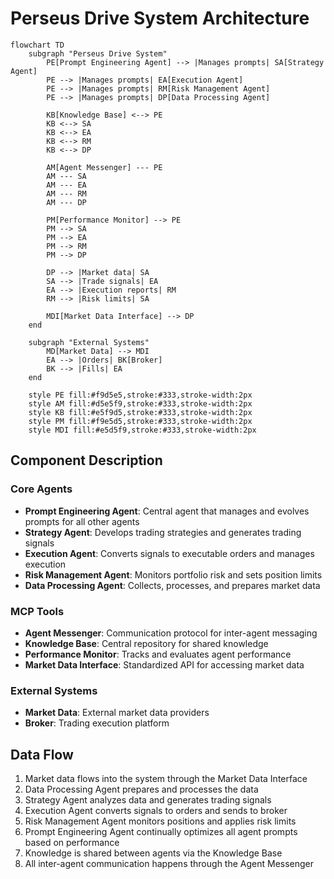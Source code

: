 # Perseus Drive System Architecture

```mermaid
flowchart TD
    subgraph "Perseus Drive System"
        PE[Prompt Engineering Agent] --> |Manages prompts| SA[Strategy Agent]
        PE --> |Manages prompts| EA[Execution Agent]
        PE --> |Manages prompts| RM[Risk Management Agent]
        PE --> |Manages prompts| DP[Data Processing Agent]
        
        KB[Knowledge Base] <--> PE
        KB <--> SA
        KB <--> EA
        KB <--> RM
        KB <--> DP
        
        AM[Agent Messenger] --- PE
        AM --- SA
        AM --- EA
        AM --- RM
        AM --- DP
        
        PM[Performance Monitor] --> PE
        PM --> SA
        PM --> EA
        PM --> RM
        PM --> DP
        
        DP --> |Market data| SA
        SA --> |Trade signals| EA
        EA --> |Execution reports| RM
        RM --> |Risk limits| SA
        
        MDI[Market Data Interface] --> DP
    end
    
    subgraph "External Systems"
        MD[Market Data] --> MDI
        EA --> |Orders| BK[Broker]
        BK --> |Fills| EA
    end
    
    style PE fill:#f9d5e5,stroke:#333,stroke-width:2px
    style AM fill:#d5e5f9,stroke:#333,stroke-width:2px
    style KB fill:#e5f9d5,stroke:#333,stroke-width:2px
    style PM fill:#f9e5d5,stroke:#333,stroke-width:2px
    style MDI fill:#e5d5f9,stroke:#333,stroke-width:2px
```

## Component Description

### Core Agents
- **Prompt Engineering Agent**: Central agent that manages and evolves prompts for all other agents
- **Strategy Agent**: Develops trading strategies and generates trading signals
- **Execution Agent**: Converts signals to executable orders and manages execution
- **Risk Management Agent**: Monitors portfolio risk and sets position limits
- **Data Processing Agent**: Collects, processes, and prepares market data

### MCP Tools
- **Agent Messenger**: Communication protocol for inter-agent messaging
- **Knowledge Base**: Central repository for shared knowledge
- **Performance Monitor**: Tracks and evaluates agent performance
- **Market Data Interface**: Standardized API for accessing market data

### External Systems
- **Market Data**: External market data providers
- **Broker**: Trading execution platform

## Data Flow

1. Market data flows into the system through the Market Data Interface
2. Data Processing Agent prepares and processes the data
3. Strategy Agent analyzes data and generates trading signals
4. Execution Agent converts signals to orders and sends to broker
5. Risk Management Agent monitors positions and applies risk limits
6. Prompt Engineering Agent continually optimizes all agent prompts based on performance
7. Knowledge is shared between agents via the Knowledge Base
8. All inter-agent communication happens through the Agent Messenger 